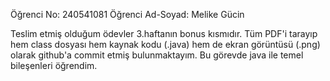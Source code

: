 Öğrenci No: 240541081 Öğrenci Ad-Soyad: Melike Gücin

Teslim etmiş olduğum ödevler 3.haftanın bonus kısmıdır. Tüm PDF'i tarayıp hem class dosyası hem kaynak kodu (.java) hem de ekran görüntüsü (.png) olarak github'a commit etmiş bulunmaktayım. Bu görevde java ile temel bileşenleri öğrendim.
